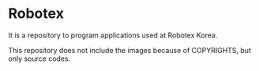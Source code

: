# Robotex

It is a repository to program applications used at Robotex Korea.

This repository does not include the images because of  COPYRIGHTS, but only source codes.
